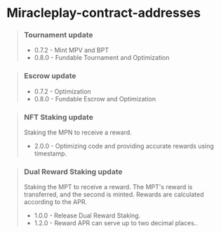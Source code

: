 # Miracleplay-contract-addresses

> ### Tournament update
>* 0.7.2 - Mint MPV and BPT
>* 0.8.0 - Fundable Tournament and Optimization

> ### Escrow update
>* 0.7.2 - Optimization
>* 0.8.0 - Fundable Escrow and Optimization

> ### NFT Staking update
> Staking the MPN to receive a reward. 
> * 2.0.0 - Optimizing code and providing accurate rewards using timestamp.

> ### Dual Reward Staking update
> Staking the MPT to receive a reward. The MPT's reward is transferred, and the second is minted.
> Rewards are calculated according to the APR.
> * 1.0.0 - Release Dual Reward Staking.
> * 1.2.0 - Reward APR can serve up to two decimal places..